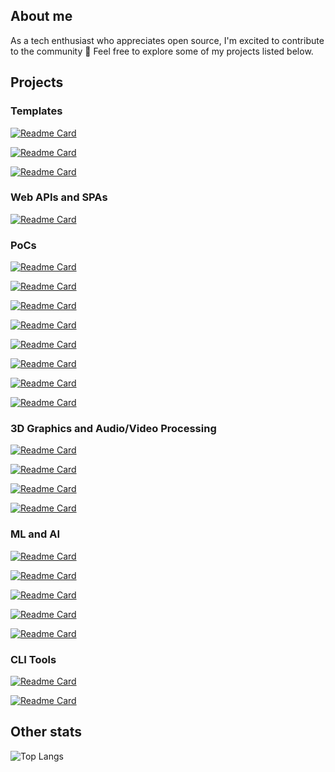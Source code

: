 ## About me

As a tech enthusiast who appreciates open source, I'm excited to contribute to the community 🚀
Feel free to explore some of my projects listed below. 

## Projects

### Templates

[![Readme Card](https://github-readme-stats.vercel.app/api/pin/?username=MGTheTrain&repo=dotnet-ddd-cqrs-web-api-starter&theme=dark)](https://github.com/MGTheTrain/dotnet-ddd-cqrs-web-api-starter)

[![Readme Card](https://github-readme-stats.vercel.app/api/pin/?username=MGTheTrain&repo=dotnet-ddd-web-api-starter&theme=dark)](https://github.com/MGTheTrain/dotnet-ddd-web-api-starter)

[![Readme Card](https://github-readme-stats.vercel.app/api/pin/?username=MGTheTrain&repo=python-machine-learning-starter&theme=dark)](https://github.com/MGTheTrain/python-machine-learning-starter)

### Web APIs and SPAs

[![Readme Card](https://github-readme-stats.vercel.app/api/pin/?username=MGTheTrain&repo=e-commerce-service&theme=dark)](https://github.com/MGTheTrain/e-commerce-service)

### PoCs

[![Readme Card](https://github-readme-stats.vercel.app/api/pin/?username=MGTheTrain&repo=ml-ops-poc&theme=dark)](https://github.com/MGTheTrain/ml-ops-poc)

[![Readme Card](https://github-readme-stats.vercel.app/api/pin/?username=MGTheTrain&repo=gitops-poc&theme=dark)](https://github.com/MGTheTrain/gitops-poc)

[![Readme Card](https://github-readme-stats.vercel.app/api/pin/?username=MGTheTrain&repo=terraform-provider-mgtt&theme=dark)](https://github.com/MGTheTrain/terraform-provider-mgtt)

[![Readme Card](https://github-readme-stats.vercel.app/api/pin/?username=MGTheTrain&repo=iam-with-auth0-poc&theme=dark)](https://github.com/MGTheTrain/iam-with-auth0-poc)

[![Readme Card](https://github-readme-stats.vercel.app/api/pin/?username=MGTheTrain&repo=eda-with-nats-poc&theme=dark)](https://github.com/MGTheTrain/eda-with-nats-poc)

[![Readme Card](https://github-readme-stats.vercel.app/api/pin/?username=MGTheTrain&repo=logging-monitoring-and-tracing-poc&theme=dark)](https://github.com/MGTheTrain/logging-monitoring-and-tracing-poc)

[![Readme Card](https://github-readme-stats.vercel.app/api/pin/?username=MGTheTrain&repo=wasm-poc&theme=dark)](https://github.com/MGTheTrain/wasm-poc)

[![Readme Card](https://github-readme-stats.vercel.app/api/pin/?username=MGTheTrain&repo=cardano-blockchain-sample&theme=dark)](https://github.com/MGTheTrain/cardano-blockchain-sample)

### 3D Graphics and Audio/Video Processing

[![Readme Card](https://github-readme-stats.vercel.app/api/pin/?username=MGTheTrain&repo=cpp-opengl-renderer&theme=dark)](https://github.com/MGTheTrain/cpp-opengl-renderer)

[![Readme Card](https://github-readme-stats.vercel.app/api/pin/?username=MGTheTrain&repo=cpp-sample-bindings&theme=dark)](https://github.com/MGTheTrain/cpp-sample-bindings)

[![Readme Card](https://github-readme-stats.vercel.app/api/pin/?username=MGTheTrain&repo=swift-metal-renderer&theme=dark)](https://github.com/MGTheTrain/swift-metal-renderer)

[![Readme Card](https://github-readme-stats.vercel.app/api/pin/?username=MGTheTrain&repo=swift-ar-with-reality-kit&theme=dark)](https://github.com/MGTheTrain/swift-ar-with-reality-kit)

### ML and AI

[![Readme Card](https://github-readme-stats.vercel.app/api/pin/?username=MGTheTrain&repo=python-sample-apps-with-AIaaS-apis&theme=dark)](https://github.com/MGTheTrain/python-sample-apps-with-AIaaS-apis)

[![Readme Card](https://github-readme-stats.vercel.app/api/pin/?username=MGTheTrain&repo=python-sample-apps-with-transformers&theme=dark)](https://github.com/MGTheTrain/python-sample-apps-with-transformers)

[![Readme Card](https://github-readme-stats.vercel.app/api/pin/?username=MGTheTrain&repo=python-object-detection-with-yolo-and-opencv&theme=dark)](https://github.com/MGTheTrain/python-object-detection-with-yolo-and-opencv)

[![Readme Card](https://github-readme-stats.vercel.app/api/pin/?username=MGTheTrain&repo=python-yolo-training-with-jupyter-notebooks&theme=dark)](https://github.com/MGTheTrain/python-yolo-training-with-jupyter-notebooks)

[![Readme Card](https://github-readme-stats.vercel.app/api/pin/?username=MGTheTrain&repo=python-object-detection-with-ultralytics-ai-models-and-opencv&theme=dark)](https://github.com/MGTheTrain/python-object-detection-with-ultralytics-ai-models-and-opencv)

### CLI Tools

[![Readme Card](https://github-readme-stats.vercel.app/api/pin/?username=MGTheTrain&repo=rust-azure-blob-storage-handler&theme=dark)](https://github.com/MGTheTrain/rust-azure-blob-storage-handler)

[![Readme Card](https://github-readme-stats.vercel.app/api/pin/?username=MGTheTrain&repo=rust-aws-s3-bucket-handler&theme=dark)](https://github.com/MGTheTrain/rust-aws-s3-bucket-handler)

## Other stats

![Top Langs](https://github-readme-stats.vercel.app/api/top-langs/?username=MGTheTrain&layout=compact&theme=dark)